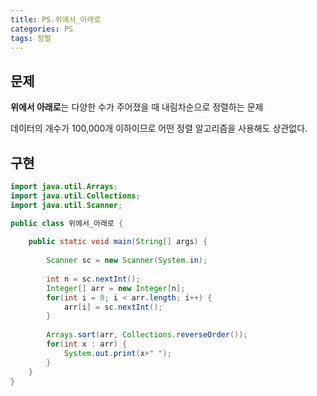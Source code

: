 ```yaml
---
title: PS.위에서_아래로
categories: PS
tags: 정렬
---
```




## 문제

**위에서 아래로**는 다양한 수가 주어졌을 때 내림차순으로 정렬하는 문제

데이터의 개수가 100,000개 이하이므로 어떤 정렬 알고리즘을 사용해도 상관없다.



## 구현

```java
import java.util.Arrays;
import java.util.Collections;
import java.util.Scanner;

public class 위에서_아래로 {
    
    public static void main(String[] args) {
        
        Scanner sc = new Scanner(System.in);
        
        int n = sc.nextInt();
        Integer[] arr = new Integer[n];
        for(int i = 0; i < arr.length; i++) {
            arr[i] = sc.nextInt();
        }
        
        Arrays.sort(arr, Collections.reverseOrder());
        for(int x : arr) {
            System.out.print(x+" ");
        }
    }
}
```

